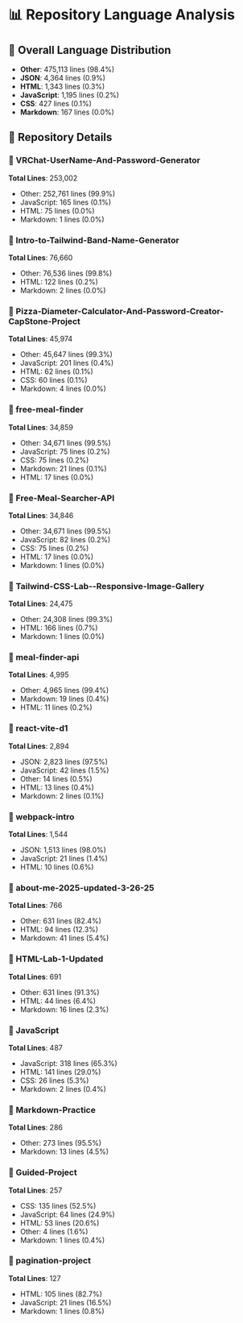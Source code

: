 # 📊 Repository Language Analysis

## 🌟 Overall Language Distribution

- **Other**: 475,113 lines (98.4%)
- **JSON**: 4,364 lines (0.9%)
- **HTML**: 1,343 lines (0.3%)
- **JavaScript**: 1,195 lines (0.2%)
- **CSS**: 427 lines (0.1%)
- **Markdown**: 167 lines (0.0%)

## 📁 Repository Details

### 📂 VRChat-UserName-And-Password-Generator
**Total Lines**: 253,002

- Other: 252,761 lines (99.9%)
- JavaScript: 165 lines (0.1%)
- HTML: 75 lines (0.0%)
- Markdown: 1 lines (0.0%)

### 📂 Intro-to-Tailwind-Band-Name-Generator
**Total Lines**: 76,660

- Other: 76,536 lines (99.8%)
- HTML: 122 lines (0.2%)
- Markdown: 2 lines (0.0%)

### 📂 Pizza-Diameter-Calculator-And-Password-Creator-CapStone-Project
**Total Lines**: 45,974

- Other: 45,647 lines (99.3%)
- JavaScript: 201 lines (0.4%)
- HTML: 62 lines (0.1%)
- CSS: 60 lines (0.1%)
- Markdown: 4 lines (0.0%)

### 📂 free-meal-finder
**Total Lines**: 34,859

- Other: 34,671 lines (99.5%)
- JavaScript: 75 lines (0.2%)
- CSS: 75 lines (0.2%)
- Markdown: 21 lines (0.1%)
- HTML: 17 lines (0.0%)

### 📂 Free-Meal-Searcher-API
**Total Lines**: 34,846

- Other: 34,671 lines (99.5%)
- JavaScript: 82 lines (0.2%)
- CSS: 75 lines (0.2%)
- HTML: 17 lines (0.0%)
- Markdown: 1 lines (0.0%)

### 📂 Tailwind-CSS-Lab--Responsive-Image-Gallery
**Total Lines**: 24,475

- Other: 24,308 lines (99.3%)
- HTML: 166 lines (0.7%)
- Markdown: 1 lines (0.0%)

### 📂 meal-finder-api
**Total Lines**: 4,995

- Other: 4,965 lines (99.4%)
- Markdown: 19 lines (0.4%)
- HTML: 11 lines (0.2%)

### 📂 react-vite-d1
**Total Lines**: 2,894

- JSON: 2,823 lines (97.5%)
- JavaScript: 42 lines (1.5%)
- Other: 14 lines (0.5%)
- HTML: 13 lines (0.4%)
- Markdown: 2 lines (0.1%)

### 📂 webpack-intro
**Total Lines**: 1,544

- JSON: 1,513 lines (98.0%)
- JavaScript: 21 lines (1.4%)
- HTML: 10 lines (0.6%)

### 📂 about-me-2025-updated-3-26-25
**Total Lines**: 766

- Other: 631 lines (82.4%)
- HTML: 94 lines (12.3%)
- Markdown: 41 lines (5.4%)

### 📂 HTML-Lab-1-Updated
**Total Lines**: 691

- Other: 631 lines (91.3%)
- HTML: 44 lines (6.4%)
- Markdown: 16 lines (2.3%)

### 📂 JavaScript
**Total Lines**: 487

- JavaScript: 318 lines (65.3%)
- HTML: 141 lines (29.0%)
- CSS: 26 lines (5.3%)
- Markdown: 2 lines (0.4%)

### 📂 Markdown-Practice
**Total Lines**: 286

- Other: 273 lines (95.5%)
- Markdown: 13 lines (4.5%)

### 📂 Guided-Project
**Total Lines**: 257

- CSS: 135 lines (52.5%)
- JavaScript: 64 lines (24.9%)
- HTML: 53 lines (20.6%)
- Other: 4 lines (1.6%)
- Markdown: 1 lines (0.4%)

### 📂 pagination-project
**Total Lines**: 127

- HTML: 105 lines (82.7%)
- JavaScript: 21 lines (16.5%)
- Markdown: 1 lines (0.8%)
